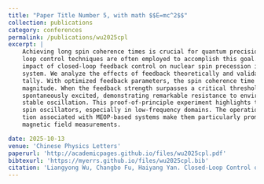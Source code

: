 ```yaml
---
title: "Paper Title Number 5, with math $$E=mc^2$$"
collection: publications
category: conferences
permalink: /publications/wu2025cpl
excerpt: |
    Achieving long spin coherence times is crucial for quantum precision measurements, and closed-
    loop control techniques are often employed to accomplish this goal. Here, we demonstrate the
    impact of closed-loop feedback control on nuclear spin precession in a MEOP-based polarized \\(^3\\)He
    system. We analyze the effects of feedback theoretically and validate our predictions experimen-
    tally. With optimized feedback parameters, the spin coherence time \\(T_2\\) is extended by an order of
    magnitude. When the feedback strength surpasses a critical threshold, robust maser oscillations are
    spontaneously excited, demonstrating remarkable resistance to environmental noise and maintaining
    stable oscillation. This proof-of-principle experiment highlights the viability of MEOP-based \\(^3\\)He
    spin oscillators, especially in low-frequency domains. The operational simplicity and easy integra-
    tion associated with MEOP-based systems make them particularly promising for fast, high-precision
    magnetic field measurements.

date: 2025-10-13
venue: 'Chinese Physics Letters'
paperurl: 'http://academicpages.github.io/files/wu2025cpl.pdf'
bibtexurl: 'https://myerrs.github.io/files/wu2025cpl.bib'
citation: 'Liangyong Wu, Changbo Fu, Haiyang Yan. Closed-Loop Control of 3He Nuclear Spin Oscillator: Implementation via Metastability Exchange Optical Pumping (MEOP)[J]. Chin. Phys. Lett.'
---
```


